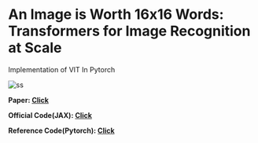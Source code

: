 # An Image is Worth 16x16 Words: Transformers for Image Recognition at Scale

Implementation of VIT In Pytorch

![ss](https://user-images.githubusercontent.com/76771847/150674530-17d6ec49-949a-4df3-9545-9fd60dd57033.png)


**Paper: [**Click**](https://openreview.net/pdf?id=YicbFdNTTy)**

**Official Code(JAX): [**Click**](https://github.com/google-research/vision_transformer)**

**Reference Code(Pytorch): [**Click**](https://github.com/lucidrains/vit-pytorch/blob/main/vit_pytorch/vit.py)**



